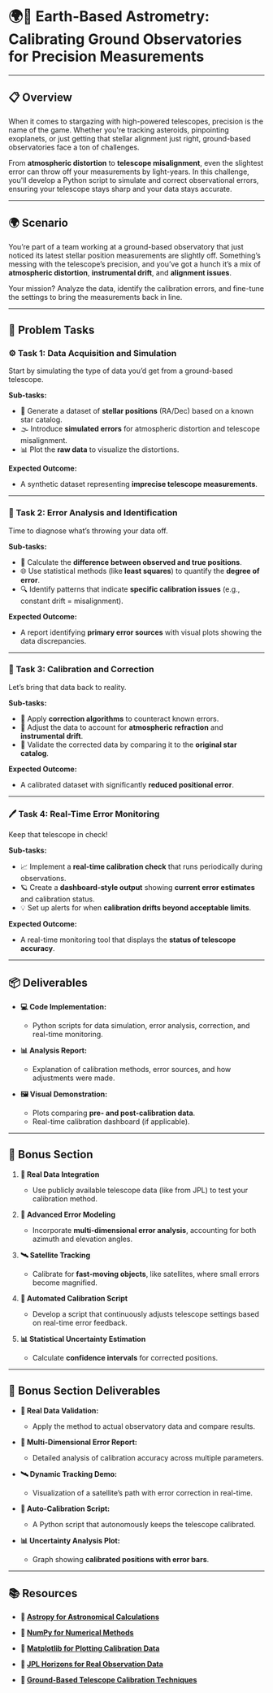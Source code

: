 # 🌍🔭 Earth-Based Astrometry: Calibrating Ground Observatories for Precision Measurements

---

## 📋 Overview
When it comes to stargazing with high-powered telescopes, precision is the name of the game. Whether you're tracking asteroids, pinpointing exoplanets, or just getting that stellar alignment just right, ground-based observatories face a ton of challenges. 

From **atmospheric distortion** to **telescope misalignment**, even the slightest error can throw off your measurements by light-years. In this challenge, you'll develop a Python script to simulate and correct observational errors, ensuring your telescope stays sharp and your data stays accurate. 

---

## 🌍 Scenario
You’re part of a team working at a ground-based observatory that just noticed its latest stellar position measurements are slightly off. Something’s messing with the telescope’s precision, and you’ve got a hunch it’s a mix of **atmospheric distortion**, **instrumental drift**, and **alignment issues**. 

Your mission? Analyze the data, identify the calibration errors, and fine-tune the settings to bring the measurements back in line. 

---

## 📝 Problem Tasks

### ⚙️ Task 1: Data Acquisition and Simulation
Start by simulating the type of data you’d get from a ground-based telescope.

**Sub-tasks:**
- 🌌 Generate a dataset of **stellar positions** (RA/Dec) based on a known star catalog.  
- 🌫️ Introduce **simulated errors** for atmospheric distortion and telescope misalignment.  
- 📊 Plot the **raw data** to visualize the distortions.  

**Expected Outcome:**
- A synthetic dataset representing **imprecise telescope measurements**.  

---

### 🔬 Task 2: Error Analysis and Identification
Time to diagnose what’s throwing your data off. 

**Sub-tasks:**
- 🧮 Calculate the **difference between observed and true positions**.  
- 🌐 Use statistical methods (like **least squares**) to quantify the **degree of error**.  
- 🔍 Identify patterns that indicate **specific calibration issues** (e.g., constant drift = misalignment).  

**Expected Outcome:**
- A report identifying **primary error sources** with visual plots showing the data discrepancies.  

---

### 🔧 Task 3: Calibration and Correction
Let’s bring that data back to reality. 

**Sub-tasks:**
- 🔄 Apply **correction algorithms** to counteract known errors.  
- 🌠 Adjust the data to account for **atmospheric refraction** and **instrumental drift**.  
- 📝 Validate the corrected data by comparing it to the **original star catalog**.  

**Expected Outcome:**
- A calibrated dataset with significantly **reduced positional error**.  

---

### 🖊️ Task 4: Real-Time Error Monitoring
Keep that telescope in check! 

**Sub-tasks:**
- 📈 Implement a **real-time calibration check** that runs periodically during observations.  
- 🪐 Create a **dashboard-style output** showing **current error estimates** and calibration status.  
- 💡 Set up alerts for when **calibration drifts beyond acceptable limits**.  

**Expected Outcome:**
- A real-time monitoring tool that displays the **status of telescope accuracy**.  

---

## 📦 Deliverables
- **💻 Code Implementation:**
  - Python scripts for data simulation, error analysis, correction, and real-time monitoring.  

- **📊 Analysis Report:**
  - Explanation of calibration methods, error sources, and how adjustments were made.  

- **🖼️ Visual Demonstration:**
  - Plots comparing **pre- and post-calibration data**.  
  - Real-time calibration dashboard (if applicable).  

---

## 🎁 Bonus Section
1. **🌠 Real Data Integration**
   - Use publicly available telescope data (like from JPL) to test your calibration method.  

2. **📐 Advanced Error Modeling**
   - Incorporate **multi-dimensional error analysis**, accounting for both azimuth and elevation angles.  

3. **🛰️ Satellite Tracking**
   - Calibrate for **fast-moving objects**, like satellites, where small errors become magnified.  

4. **🔄 Automated Calibration Script**
   - Develop a script that continuously adjusts telescope settings based on real-time error feedback.  

5. **📊 Statistical Uncertainty Estimation**
   - Calculate **confidence intervals** for corrected positions.  

---

## 🏅 Bonus Section Deliverables
- **🌠 Real Data Validation:**
  - Apply the method to actual observatory data and compare results.  

- **📐 Multi-Dimensional Error Report:**
  - Detailed analysis of calibration accuracy across multiple parameters.  

- **🛰️ Dynamic Tracking Demo:**
  - Visualization of a satellite’s path with error correction in real-time.  

- **🔄 Auto-Calibration Script:**
  - A Python script that autonomously keeps the telescope calibrated.  

- **📊 Uncertainty Analysis Plot:**
  - Graph showing **calibrated positions with error bars**.  

---

## 📚 Resources

- **🔗 [Astropy for Astronomical Calculations](https://www.astropy.org/)**  

- **🔗 [NumPy for Numerical Methods](https://numpy.org/)**  

- **🔗 [Matplotlib for Plotting Calibration Data](https://matplotlib.org/)**  

- **🔗 [JPL Horizons for Real Observation Data](https://ssd.jpl.nasa.gov/horizons.cgi)**  

- **🔗 [Ground-Based Telescope Calibration Techniques](https://arxiv.org/)**
